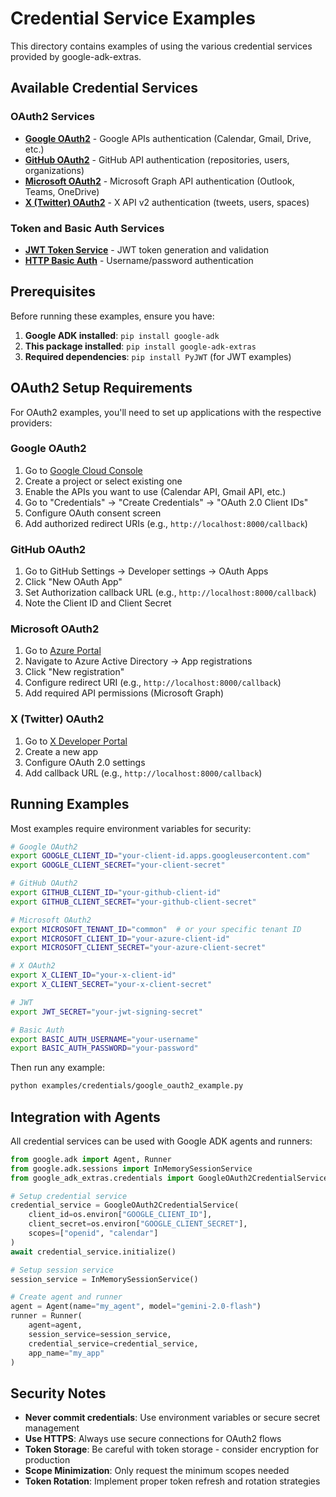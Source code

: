 # Credential Service Examples

This directory contains examples of using the various credential services provided by google-adk-extras.

## Available Credential Services

### OAuth2 Services
- **[Google OAuth2](google_oauth2_example.py)** - Google APIs authentication (Calendar, Gmail, Drive, etc.)
- **[GitHub OAuth2](github_oauth2_example.py)** - GitHub API authentication (repositories, users, organizations)
- **[Microsoft OAuth2](microsoft_oauth2_example.py)** - Microsoft Graph API authentication (Outlook, Teams, OneDrive)
- **[X (Twitter) OAuth2](x_oauth2_example.py)** - X API v2 authentication (tweets, users, spaces)

### Token and Basic Auth Services
- **[JWT Token Service](jwt_credential_example.py)** - JWT token generation and validation
- **[HTTP Basic Auth](http_basic_auth_example.py)** - Username/password authentication

## Prerequisites

Before running these examples, ensure you have:

1. **Google ADK installed**: `pip install google-adk`
2. **This package installed**: `pip install google-adk-extras`
3. **Required dependencies**: `pip install PyJWT` (for JWT examples)

## OAuth2 Setup Requirements

For OAuth2 examples, you'll need to set up applications with the respective providers:

### Google OAuth2
1. Go to [Google Cloud Console](https://console.cloud.google.com/)
2. Create a project or select existing one
3. Enable the APIs you want to use (Calendar API, Gmail API, etc.)
4. Go to "Credentials" → "Create Credentials" → "OAuth 2.0 Client IDs"
5. Configure OAuth consent screen
6. Add authorized redirect URIs (e.g., `http://localhost:8000/callback`)

### GitHub OAuth2
1. Go to GitHub Settings → Developer settings → OAuth Apps
2. Click "New OAuth App"
3. Set Authorization callback URL (e.g., `http://localhost:8000/callback`)
4. Note the Client ID and Client Secret

### Microsoft OAuth2
1. Go to [Azure Portal](https://portal.azure.com/)
2. Navigate to Azure Active Directory → App registrations
3. Click "New registration"
4. Configure redirect URI (e.g., `http://localhost:8000/callback`)
5. Add required API permissions (Microsoft Graph)

### X (Twitter) OAuth2
1. Go to [X Developer Portal](https://developer.twitter.com/)
2. Create a new app
3. Configure OAuth 2.0 settings
4. Add callback URL (e.g., `http://localhost:8000/callback`)

## Running Examples

Most examples require environment variables for security:

```bash
# Google OAuth2
export GOOGLE_CLIENT_ID="your-client-id.apps.googleusercontent.com"
export GOOGLE_CLIENT_SECRET="your-client-secret"

# GitHub OAuth2
export GITHUB_CLIENT_ID="your-github-client-id"
export GITHUB_CLIENT_SECRET="your-github-client-secret"

# Microsoft OAuth2
export MICROSOFT_TENANT_ID="common"  # or your specific tenant ID
export MICROSOFT_CLIENT_ID="your-azure-client-id"
export MICROSOFT_CLIENT_SECRET="your-azure-client-secret"

# X OAuth2
export X_CLIENT_ID="your-x-client-id"
export X_CLIENT_SECRET="your-x-client-secret"

# JWT
export JWT_SECRET="your-jwt-signing-secret"

# Basic Auth
export BASIC_AUTH_USERNAME="your-username"
export BASIC_AUTH_PASSWORD="your-password"
```

Then run any example:
```bash
python examples/credentials/google_oauth2_example.py
```

## Integration with Agents

All credential services can be used with Google ADK agents and runners:

```python
from google.adk import Agent, Runner
from google.adk.sessions import InMemorySessionService
from google_adk_extras.credentials import GoogleOAuth2CredentialService

# Setup credential service
credential_service = GoogleOAuth2CredentialService(
    client_id=os.environ["GOOGLE_CLIENT_ID"],
    client_secret=os.environ["GOOGLE_CLIENT_SECRET"],
    scopes=["openid", "calendar"]
)
await credential_service.initialize()

# Setup session service
session_service = InMemorySessionService()

# Create agent and runner
agent = Agent(name="my_agent", model="gemini-2.0-flash")
runner = Runner(
    agent=agent,
    session_service=session_service,
    credential_service=credential_service,
    app_name="my_app"
)
```

## Security Notes

- **Never commit credentials**: Use environment variables or secure secret management
- **Use HTTPS**: Always use secure connections for OAuth2 flows
- **Token Storage**: Be careful with token storage - consider encryption for production
- **Scope Minimization**: Only request the minimum scopes needed
- **Token Rotation**: Implement proper token refresh and rotation strategies
